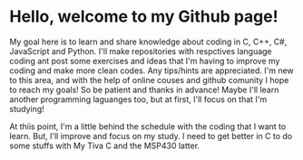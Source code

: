 # Hello, welcome to my Github page!

My goal here is to learn and share knowledge about coding in C, C++, C#, JavaScript and Python. I'll make repositories with respctives language coding ant post some exercises and ideas that I'm having to improve my coding and make more clean codes. Any tips/hints are appreciated.
I'm new to this area, and with the help of online couses and github comunity I hope to reach my goals! So be patient and thanks in advance!
Maybe I'll learn another programming laguanges too, but at first, I'll focus on that I'm studying!

At thiis point, I'm a little behind the schedule with the coding that I want to learn. But, I'll improve and focus on my study. I need to get better in C to do some stuffs with My Tiva C and the MSP430 latter.
